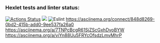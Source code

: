 ### Hexlet tests and linter status:
[![Actions Status](https://github.com/Ultras-sur/backend-project-lvl1/workflows/hexlet-check/badge.svg)](https://github.com/Ultras-sur/backend-project-lvl1/actions)
<a href="https://codeclimate.com/github/codeclimate/codeclimate/maintainability"><img src="https://api.codeclimate.com/v1/badges/a99a88d28ad37a79dbf6/maintainability" /></a>
![Eslint](https://github.com/Ultras-sur/backend-project-lvl1/workflows/Eslint/badge.svg)
https://asciinema.org/connect/848d8269-0bd2-415b-add0-9ee537fa26a0
https://asciinema.org/a/7TNPcBcgR61SjZScGxhDvoBYW
https://asciinema.org/a/viYn88Uu5FRYcOfsdzLmvMhrP